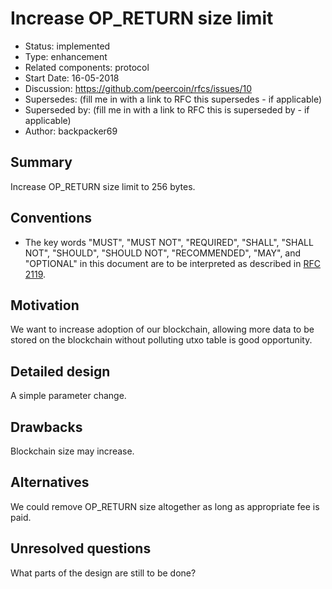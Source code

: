 # Increase OP_RETURN size limit

- Status: implemented
- Type: enhancement
- Related components: protocol
- Start Date: 16-05-2018
- Discussion: https://github.com/peercoin/rfcs/issues/10
- Supersedes: (fill me in with a link to RFC this supersedes - if applicable)
- Superseded by: (fill me in with a link to RFC this is superseded by - if applicable)
- Author: backpacker69

## Summary

Increase OP_RETURN size limit to 256 bytes.

## Conventions
- The key words "MUST", "MUST NOT", "REQUIRED", "SHALL", "SHALL NOT", "SHOULD", "SHOULD NOT", "RECOMMENDED", "MAY", and "OPTIONAL" in this document are to be interpreted as described in [RFC 2119](http://tools.ietf.org/html/rfc2119).

## Motivation

We want to increase adoption of our blockchain, allowing more data to be stored on the blockchain without polluting utxo table is good opportunity.

## Detailed design

A simple parameter change.

## Drawbacks

Blockchain size may increase.

## Alternatives

We could remove OP_RETURN size altogether as long as appropriate fee is paid.

## Unresolved questions

What parts of the design are still to be done?
